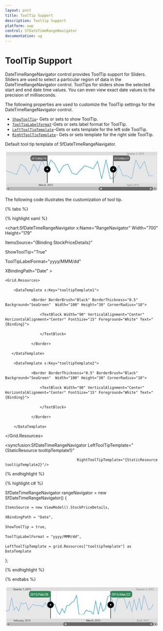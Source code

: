 ```yaml
---
layout: post
title: ToolTip Support 
description: Tooltip Support
platform: uwp
control: SfDateTimeRangeNavigator
documentation: ug
---
```

# ToolTip Support

DateTimeRangeNavigator control provides ToolTip support for Sliders. Sliders are used to select a particular region of data in the DateTimeRangeNavigator control. ToolTips for sliders show the selected start and end date time values. You can even view exact date values to the precision of milliseconds.

The following properties are used to customize the ToolTip settings for the DateTimeRangeNavigator control.

* [`ShowToolTip`](http://help.syncfusion.com/cr/cref_files/uwp/Syncfusion.SfChart.UWP~Syncfusion.UI.Xaml.Charts.SfDateTimeRangeNavigator~ShowToolTip.html#)- Gets or sets to show ToolTip.
* [`ToolTipLabelFormat`](http://help.syncfusion.com/cr/cref_files/uwp/Syncfusion.SfChart.UWP~Syncfusion.UI.Xaml.Charts.SfDateTimeRangeNavigator~ToolTipLabelFormat.html#)-Gets or sets label format for ToolTip.
* [`LeftToolTipTemplate`](http://help.syncfusion.com/cr/cref_files/uwp/Syncfusion.SfChart.UWP~Syncfusion.UI.Xaml.Charts.SfDateTimeRangeNavigator~LeftToolTipTemplate.html#)-Gets or sets template for the left side ToolTip.
* [`RightToolTipTemplate`](http://help.syncfusion.com/cr/cref_files/uwp/Syncfusion.SfChart.UWP~Syncfusion.UI.Xaml.Charts.SfDateTimeRangeNavigator~RightToolTipTemplate.html#)- Gets or sets template for the right side ToolTip.

Default tool tip template of SfDateTimeRangeNavigator.

![](ToolTip-Support_images/ToolTipSupport_img1.jpeg)


The following code illustrates the customization of tool tip.

{% tabs %}

{% highlight xaml %}

<chart:SfDateTimeRangeNavigator x:Name="RangeNavigator" Width="700" Height="179"                                      

ItemsSource="{Binding StockPriceDetails}"

ShowToolTip="True" 

ToolTipLabelFormat="yyyy/MMM/dd"  

XBindingPath="Date" >

<Grid x:Name="grid">

    <Grid.Resources>
            
        <DataTemplate x:Key="tooltipTemplate1">

                <Border BorderBrush="Black" BorderThickness="0.5" Background="SeaGreen"  Width="100" Height="30" CornerRadius="10">

                    <TextBlock Width="90" VerticalAlignment="Center" HorizontalAlignment="Center" FontSize="15" Foreground="White" Text="{Binding}">

                    </TextBlock>

                </Border>

       </DataTemplate>

        <DataTemplate x:Key="tooltipTemplate2">

                <Border BorderThickness="0.5" BorderBrush="Black" Background="SeaGreen"  Width="100" Height="30" CornerRadius="10">

                    <TextBlock Width="90" VerticalAlignment="Center" HorizontalAlignment="Center" FontSize="15" Foreground="White" Text="{Binding}">

                    </TextBlock>

                </Border>

        </DataTemplate>

   </Grid.Resources>

<syncfusion:SfDateTimeRangeNavigator LeftToolTipTemplate="{StaticResource tooltipTemplate1}"
                                             
                                     RightToolTipTemplate="{StaticResource tooltipTemplate2}"/>
</Grid>

{% endhighlight %}

{% highlight c# %}

SfDateTimeRangeNavigator rangeNavigator = new SfDateTimeRangeNavigator()
{

    ItemsSource = new ViewModel().StockPriceDetails,

    XBindingPath = "Date",

    ShowToolTip = true,

    ToolTipLabelFormat = "yyyy/MMM/dd",

    LeftToolTipTemplate = grid.Resources["tooltipTemplate"] as DataTemplate

};

{% endhighlight %}

{% endtabs %}

![](ToolTip-Support_images/ToolTipSupport_img2.jpeg)


